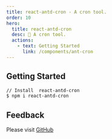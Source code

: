 ```yaml
---
title: react-antd-cron - A cron tool.
order: 10
hero:
  title: react-antd-cron
  desc: 📖 A cron tool.
  actions:
    - text: Getting Started
      link: /components/ant-cron
---
```


## Getting Started

```bash
// Install  react-antd-cron
$ npm i react-antd-cron
```

## Feedback

Please visit [GitHub](https://github.com/ant-design-colorful/ant-design-colorful/issues)
